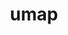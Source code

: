 ---
title: "umap"
layout: cache
categories: [package, develop-2025-04-20]
meta: {"compilers": ["cce@18.0.0", "gcc@11.4.0", "intel-oneapi-compilers@2025.1.0"], "num_specs": 3, "num_specs_by_stack": {"e4s": 1, "e4s-cray-rhel": 1, "e4s-oneapi": 1, "root": 3}, "oss": ["rhel8", "ubuntu22.04"], "platforms": ["linux"], "stacks": ["e4s", "e4s-cray-rhel", "e4s-oneapi", "root"], "targets": ["x86_64_v3"], "versions": ["2.1.1"]}
spec_details: [{"compiler": "gcc@11.4.0", "hash": "7vhs2rt3k6xum73pp6kjprorsvauzib3", "os": "ubuntu22.04", "platform": "linux", "size": "-", "stacks": ["e4s", "root"], "target": "x86_64_v3", "variants": ["build_system=cmake", "build_type=Release", "generator=make", "~ipo", "~logging", "~tests"], "versions": ["2.1.1"]}, {"compiler": "cce@18.0.0", "hash": "epkm6zgdbciye4micnhlmtvabj5jdhiz", "os": "rhel8", "platform": "linux", "size": "-", "stacks": ["e4s-cray-rhel", "root"], "target": "x86_64_v3", "variants": ["build_system=cmake", "build_type=Release", "generator=make", "~ipo", "~logging", "~tests"], "versions": ["2.1.1"]}, {"compiler": "intel-oneapi-compilers@2025.1.0", "hash": "u7e5ibixqsbjqv4vsljpxeriqmuqxo2b", "os": "ubuntu22.04", "platform": "linux", "size": "-", "stacks": ["e4s-oneapi", "root"], "target": "x86_64_v3", "variants": ["build_system=cmake", "build_type=Release", "generator=make", "~ipo", "~logging", "~tests"], "versions": ["2.1.1"]}]
---